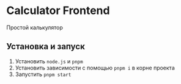 # Calculator Frontend

Простой калькулятор

## Установка и запуск

1. Установить `node.js` и `pnpm`
2. Установить зависимости с помощью `pnpm i` в корне проекта
3. Запустить `pnpm start`

